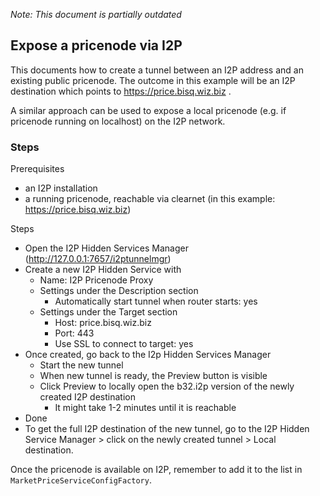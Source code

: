 _Note: This document is partially outdated_

## Expose a pricenode via I2P

This documents how to create a tunnel between an I2P address and an existing public pricenode. The outcome in this
example will be an I2P destination which points to https://price.bisq.wiz.biz .

A similar approach can be used to expose a local pricenode (e.g. if pricenode running on localhost) on the I2P network.

### Steps

Prerequisites

- an I2P installation
- a running pricenode, reachable via clearnet (in this example: https://price.bisq.wiz.biz)

Steps

- Open the I2P Hidden Services Manager (http://127.0.0.1:7657/i2ptunnelmgr)
- Create a new I2P Hidden Service with
    - Name: I2P Pricenode Proxy
    - Settings under the Description section
        - Automatically start tunnel when router starts: yes
    - Settings under the Target section
        - Host: price.bisq.wiz.biz
        - Port: 443
        - Use SSL to connect to target: yes
- Once created, go back to the I2p Hidden Services Manager
    - Start the new tunnel
    - When new tunnel is ready, the Preview button is visible
    - Click Preview to locally open the b32.i2p version of the newly created I2P destination
        - It might take 1-2 minutes until it is reachable
- Done
- To get the full I2P destination of the new tunnel, go to the I2P Hidden Service Manager > click on the newly created
  tunnel > Local destination.

Once the pricenode is available on I2P, remember to add it to the list in `MarketPriceServiceConfigFactory`.